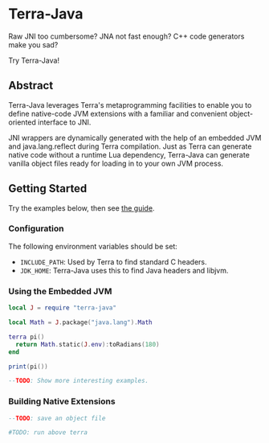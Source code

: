 # Terra-Java

Raw JNI too cumbersome? JNA not fast enough? C++ code generators make you sad?

Try Terra-Java!


## Abstract

Terra-Java leverages Terra's metaprogramming facilities to enable you to
define native-code JVM extensions with a familiar and convenient
object-oriented interface to JNI.

JNI wrappers are dynamically generated with the help of an embedded JVM and
java.lang.reflect during Terra compilation. Just as Terra can generate native
code without a runtime Lua dependency, Terra-Java can generate vanilla
object files ready for loading in to your own JVM process.


## Getting Started

Try the examples below, then see [the guide](./doc/guide.md).

### Configuration

The following environment variables should be set:

- `INCLUDE_PATH`: Used by Terra to find standard C headers.
- `JDK_HOME`: Terra-Java uses this to find Java headers and libjvm.

### Using the Embedded JVM

```lua
local J = require "terra-java"

local Math = J.package("java.lang").Math

terra pi()
  return Math.static(J.env):toRadians(180)
end

print(pi())

--TODO: Show more interesting examples.
```

### Building Native Extensions

```lua
--TODO: save an object file
```

```bash
#TODO: run above terra
```
